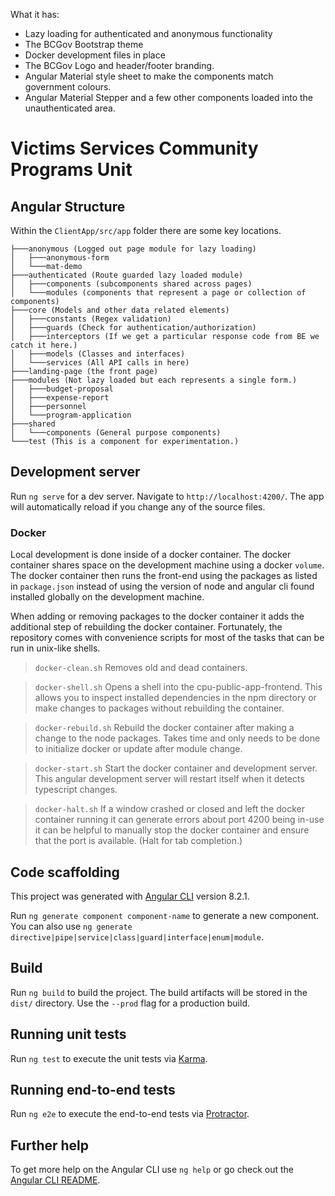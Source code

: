 What it has: 
- Lazy loading for authenticated and anonymous functionality
- The BCGov Bootstrap theme
- Docker development files in place
- The BCGov Logo and header/footer branding.
- Angular Material style sheet to make the components match government colours.
- Angular Material Stepper and a few other components loaded into the unauthenticated area.

# Victims Services Community Programs Unit

## Angular Structure

Within the `ClientApp/src/app` folder there are some key locations.

```
├───anonymous (Logged out page module for lazy loading)
│   ├───anonymous-form
│   └───mat-demo
├───authenticated (Route guarded lazy loaded module)
│   ├───components (subcomponents shared across pages)
│   └───modules (components that represent a page or collection of components)
├───core (Models and other data related elements)
│   ├───constants (Regex validation)
│   ├───guards (Check for authentication/authorization)
│   ├───interceptors (If we get a particular response code from BE we catch it here.)
│   ├───models (Classes and interfaces)
│   └───services (All API calls in here)
├───landing-page (the front page)
├───modules (Not lazy loaded but each represents a single form.)
│   ├───budget-proposal
│   ├───expense-report
│   ├───personnel
│   └───program-application
├───shared
│   └───components (General purpose components)
└───test (This is a component for experimentation.)
```

## Development server

Run `ng serve` for a dev server. Navigate to `http://localhost:4200/`. The app will automatically reload if you change any of the source files.

### Docker

Local development is done inside of a docker container. The docker container shares space on the development machine using a docker `volume`. The docker container then runs the front-end using the packages as listed in `package.json` instead of using the version of node and angular cli found installed globally on the development machine. 

When adding or removing packages to the docker container it adds the additional step of rebuilding the docker container. Fortunately, the repository comes with convenience scripts for most of the tasks that can be run in unix-like shells.

> `docker-clean.sh` Removes old and dead containers.

> `docker-shell.sh` Opens a shell into the cpu-public-app-frontend. This allows you to inspect installed dependencies in the npm directory or make changes to packages without rebuilding the container.

> `docker-rebuild.sh` Rebuild the docker container after making a change to the node packages. Takes time and only needs to be done to initialize docker or update after module change.

> `docker-start.sh` Start the docker container and development server. This angular development server will restart itself when it detects typescript changes.

> `docker-halt.sh` If a window crashed or closed and left the docker container running it can generate errors about port 4200 being in-use it can be helpful to manually stop the docker container and ensure that the port is available. (Halt for tab completion.)

## Code scaffolding

This project was generated with [Angular CLI](https://github.com/angular/angular-cli) version 8.2.1.

Run `ng generate component component-name` to generate a new component. You can also use `ng generate directive|pipe|service|class|guard|interface|enum|module`.

## Build

Run `ng build` to build the project. The build artifacts will be stored in the `dist/` directory. Use the `--prod` flag for a production build.

## Running unit tests

Run `ng test` to execute the unit tests via [Karma](https://karma-runner.github.io).

## Running end-to-end tests

Run `ng e2e` to execute the end-to-end tests via [Protractor](http://www.protractortest.org/).

## Further help

To get more help on the Angular CLI use `ng help` or go check out the [Angular CLI README](https://github.com/angular/angular-cli/blob/master/README.md).
